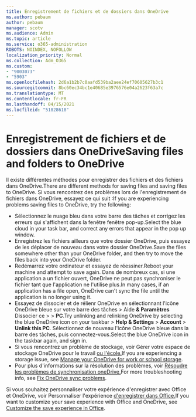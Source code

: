 ```yaml
---
title: Enregistrement de fichiers et de dossiers dans OneDrive
ms.author: pebaum
author: pebaum
manager: scotv
ms.audience: Admin
ms.topic: article
ms.service: o365-administration
ROBOTS: NOINDEX, NOFOLLOW
localization_priority: Normal
ms.collection: Adm_O365
ms.custom:
- "9003073"
- "5903"
ms.openlocfilehash: 2d6a1b2b7c0aafd539ba2aee24ef70605627b3c1
ms.sourcegitcommit: 8bc60ec34bc1e40685e3976576e04a2623f63a7c
ms.translationtype: MT
ms.contentlocale: fr-FR
ms.lasthandoff: 04/15/2021
ms.locfileid: "51828618"
---
```

# <a name="saving-files-and-folders-to-onedrive"></a><span data-ttu-id="76902-102">Enregistrement de fichiers et de dossiers dans OneDrive</span><span class="sxs-lookup"><span data-stu-id="76902-102">Saving files and folders to OneDrive</span></span>

<span data-ttu-id="76902-103">Il existe différentes méthodes pour enregistrer des fichiers et des fichiers dans OneDrive.</span><span class="sxs-lookup"><span data-stu-id="76902-103">There are different methods for saving files and saving files to OneDrive.</span></span> <span data-ttu-id="76902-104">Si vous rencontrez des problèmes lors de l'enregistrement de fichiers dans OneDrive, essayez ce qui suit :</span><span class="sxs-lookup"><span data-stu-id="76902-104">If you are experiencing problems saving files to OneDrive, try the following:</span></span>

- <span data-ttu-id="76902-105">Sélectionnez le nuage bleu dans votre barre des tâches et corrigez les erreurs qui s'affichent dans la fenêtre fenêtre pop-up.</span><span class="sxs-lookup"><span data-stu-id="76902-105">Select the blue cloud in your task bar, and correct any errors that appear in the pop up window.</span></span>
- <span data-ttu-id="76902-106">Enregistrez les fichiers ailleurs que votre dossier OneDrive, puis essayez de les déplacer de nouveau dans votre dossier OneDrive.</span><span class="sxs-lookup"><span data-stu-id="76902-106">Save the files somewhere other than your OneDrive folder, and then try to move the files back into your OneDrive folder.</span></span>
- <span data-ttu-id="76902-107">Redémarrez votre ordinateur et essayez de réessiner.</span><span class="sxs-lookup"><span data-stu-id="76902-107">Reboot your machine and attempt to save again.</span></span> <span data-ttu-id="76902-108">Dans de nombreux cas, si une application a un fichier ouvert, OneDrive ne peut pas synchroniser le fichier tant que l'application ne l'utilise plus.</span><span class="sxs-lookup"><span data-stu-id="76902-108">In many cases, if an application has a file open, OneDrive can't sync the file until the application is no longer using it.</span></span>    
- <span data-ttu-id="76902-109">Essayez de dissocier et de rélienr OneDrive en sélectionnant l'icône OneDrive bleue sur votre barre des tâches > Aide **& Paramètres** Dissocier ce  >    >  **PC**.</span><span class="sxs-lookup"><span data-stu-id="76902-109">Try unlinking and relinking OneDrive by selecting the blue OneDrive icon on your taskbar > **Help & Settings** > **Account** > **Unlink this PC**.</span></span> <span data-ttu-id="76902-110">Sélectionnez de nouveau l'icône OneDrive bleue dans la barre des tâches, puis connectez-vous.</span><span class="sxs-lookup"><span data-stu-id="76902-110">Select the blue OneDrive icon in the taskbar again, and sign in.</span></span>
- <span data-ttu-id="76902-111">Si vous rencontrez un problème de stockage, voir Gérer votre espace de stockage OneDrive pour le travail [ou l'école.](https://support.microsoft.com/office/manage-your-onedrive-for-work-or-school-storage-31519161-059c-4764-b6f8-f5cd29f7fe68)</span><span class="sxs-lookup"><span data-stu-id="76902-111">If you are experiencing a storage issue, see [Manage your OneDrive for work or school storage](https://support.microsoft.com/office/manage-your-onedrive-for-work-or-school-storage-31519161-059c-4764-b6f8-f5cd29f7fe68).</span></span>
- <span data-ttu-id="76902-112">Pour plus d'informations sur la résolution des problèmes, voir [Résoudre les problèmes de synchronisation oneDrive.](https://docs.microsoft.com/alchemyinsights/fix-onedrive-sync-issues)</span><span class="sxs-lookup"><span data-stu-id="76902-112">For more troubleshooting info, see [Fix OneDrive sync problems](https://docs.microsoft.com/alchemyinsights/fix-onedrive-sync-issues).</span></span>  

<span data-ttu-id="76902-113">Si vous souhaitez personnaliser votre expérience d'enregistrer avec Office et OneDrive, voir Personnaliser l'expérience [d'enregistrer dans Office.](https://support.microsoft.com/office/customize-the-save-experience-in-office-786200a7-f5f2-4d26-a3ae-b78c60dd5d3b)</span><span class="sxs-lookup"><span data-stu-id="76902-113">If you want to customize your save experience with Office and OneDrive, see [Customize the save experience in Office](https://support.microsoft.com/office/customize-the-save-experience-in-office-786200a7-f5f2-4d26-a3ae-b78c60dd5d3b).</span></span>
